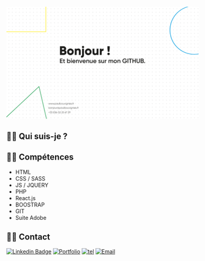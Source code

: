 ![cover](https://github.com/paulbouvignies/paulbouvignies/blob/main/assets/cover-master-github.svg)

##  👋🏻 Qui suis-je ? 



##  💪🏻 Compétences 

- HTML
- CSS / SASS
- JS / JQUERY
- PHP
- React.js
- BOOSTRAP
- GIT
- Suite Adobe


## 🤙🏻 Contact

[![Linkedin Badge](https://img.shields.io/badge/linkedin-%230077B5.svg?&style=for-the-badge&logo=linkedin&logoColor=white)](https://www.linkedin.com/in/celia-rameau-7b238a18b/)
[![Portfolio](https://img.shields.io/badge/Portfolio-yellow.svg?&style=for-the-badge)](https://www.paulbouvignies.fr)
[![tel](https://img.shields.io/badge/Telephone-succes.svg?&style=for-the-badge)](tel:0602256729)
[![Email](https://img.shields.io/badge/Email-red.svg?&style=for-the-badge)](mailto:bonjour@paulbouvignies.fr)
